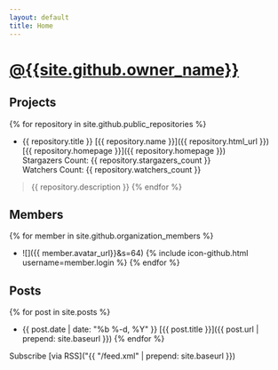 ```yaml
---
layout: default
title: Home
---
```


# [@{{site.github.owner_name}}]({{site.github.owner_url}})


## Projects
{% for repository in site.github.public_repositories %}
 * {{ repository.title }} [{{ repository.name }}]({{ repository.html_url }})  
   [{{ repository.homepage }}]({{ repository.homepage }})  
   Stargazers Count: {{ repository.stargazers_count }}  
   Watchers Count: {{ repository.watchers_count }}  

 > {{ repository.description }}
{% endfor %}


## Members
{% for member in site.github.organization_members %}
  * ![]({{ member.avatar_url}}&s=64) {% include icon-github.html username=member.login %}
{% endfor %}


## Posts
{% for post in site.posts %}
  * {{ post.date | date: "%b %-d, %Y" }} [{{ post.title }}]({{ post.url | prepend: site.baseurl }})
{% endfor %}


Subscribe [via RSS]("{{ "/feed.xml" | prepend: site.baseurl }})
